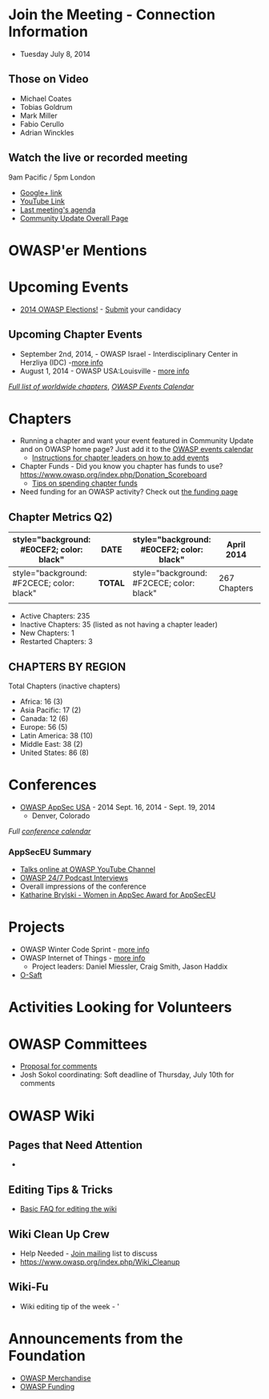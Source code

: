 # Join the Meeting - Connection Information

  - Tuesday July 8, 2014

## Those on Video

  - Michael Coates
  - Tobias Goldrum
  - Mark Miller
  - Fabio Cerullo
  - Adrian Winckles

## Watch the live or recorded meeting

9am Pacific / 5pm London

  - [Google+
    link](https://plus.google.com/b/114897759028714798478/events/c1p0oltvpr94is9f9n57rpqki44)
  - [YouTube Link](http://youtu.be/QnvOUBggB50)
  - [Last meeting's
    agenda](https://www.owasp.org/index.php/CommunityUpdates/2014-06-17)
  - [Community Update Overall
    Page](https://www.owasp.org/index.php/CommunityUpdates)

# OWASP'er Mentions

# Upcoming Events

  - [2014 OWASP
    Elections\!](https://www.owasp.org/index.php/2014_Board_Elections) -
    [Submit](http://www.tfaforms.com/329974) your candidacy

## Upcoming Chapter Events

  - September 2nd, 2014, - OWASP Israel - Interdisciplinary Center in
    Herzliya (IDC) -[more
    info](https://www.owasp.org/index.php/AppSec_Israel_2014)
  - August 1, 2014 - OWASP USA:Louisville - [more
    info](https://www.owasp.org/index.php/Louisville)

*[Full list of worldwide
chapters](https://www.owasp.org/index.php/OWASP_Chapter)*, *[OWASP
Events
Calendar](http://www.google.com/calendar/embed?src=hl6cjgs6ep1h7oniqgueu2bhbo%40group.calendar.google.com&ctz=America/Los_Angeles)*

# Chapters

  - Running a chapter and want your event featured in Community Update
    and on OWASP home page? Just add it to the [OWASP events
    calendar](http://www.google.com/calendar/embed?src=hl6cjgs6ep1h7oniqgueu2bhbo%40group.calendar.google.com&ctz=America/Los_Angeles)
      - [Instructions for chapter leaders on how to add
        events](https://www.owasp.org/index.php/Chapter_Handbook/Chapter_7:_Organizing_Chapter_Meetings#OWASP_Calendar)
  - Chapter Funds - Did you know you chapter has funds to use?
    <https://www.owasp.org/index.php/Donation_Scoreboard>
      - [Tips on spending chapter
        funds](https://www.owasp.org/index.php/Chapter_Handbook/Chapter_4:_Chapter_Administration#Handling_Money)
  - Need funding for an OWASP activity? Check out [the funding
    page](https://www.owasp.org/index.php/Funding)

## Chapter Metrics Q2)

| style="background: \#E0CEF2; color: black" | **DATE**  | style="background: \#E0CEF2; color: black" | April 2014   | style="background: \#E0CEF2; color: black" | May 2014     | style="background: \#E0CEF2; color: black" | June 2014    |
| ------------------------------------------ | --------- | ------------------------------------------ | ------------ | ------------------------------------------ | ------------ | ------------------------------------------ | ------------ |
| style="background: \#F2CECE; color: black" | **TOTAL** | style="background: \#F2CECE; color: black" | 267 Chapters | style="background: \#F2CECE; color: black" | 268 Chapters | style="background: \#F2CECE; color: black" | 270 Chapters |
|                                            |           |                                            |              |                                            |              |                                            |              |

  - Active Chapters: 235
  - Inactive Chapters: 35 (listed as not having a chapter leader)
  - New Chapters: 1
  - Restarted Chapters: 3

## CHAPTERS BY REGION

Total Chapters (inactive chapters)

  - Africa: 16 (3)
  - Asia Pacific: 17 (2)
  - Canada: 12 (6)
  - Europe: 56 (5)
  - Latin America: 38 (10)
  - Middle East: 38 (2)
  - United States: 86 (8)

# Conferences

  - [OWASP AppSec USA](http://appsecusa.org/) - 2014 Sept. 16, 2014 -
    Sept. 19, 2014
      - Denver, Colorado

*Full [conference
calendar](https://www.owasp.org/index.php/Category:OWASP_AppSec_Conference)*

### AppSecEU Summary

  - [Talks online at OWASP YouTube
    Channel](https://www.youtube.com/playlist?list=PLpr-xdpM8wG_KHsxepT9o6trkqDELhr3_)
  - [OWASP 24/7 Podcast
    Interviews](https://soundcloud.com/owasp-podcast)
  - Overall impressions of the conference
  - [Katharine Brylski - Women in AppSec Award for
    AppSecEU](https://2014.appsec.eu/winner-of-women-in-appsec/)

# Projects

  - OWASP Winter Code Sprint - [more
    info](Winter_Code_Sprint "wikilink")
  - OWASP Internet of Things - [more
    info](OWASP_Internet_of_Things_Top_Ten_Project "wikilink")
      - Project leaders: Daniel Miessler, Craig Smith, Jason Haddix
  - [O-Saft](https://www.owasp.org/index.php/O-Saft)

# Activities Looking for Volunteers

# OWASP Committees

  - [Proposal for
    comments](https://docs.google.com/document/d/1Qpb34WXJQfPdNOc2w7iwGwgwDUsI8GmGtM8C6bRPzU8/edit?usp=sharing)
  - Josh Sokol coordinating: Soft deadline of Thursday, July 10th for
    comments

# OWASP Wiki

## Pages that Need Attention

  -
## Editing Tips & Tricks

  - [Basic FAQ for editing the
    wiki](https://www.owasp.org/index.php/Tutorial)

## Wiki Clean Up Crew

  - Help Needed - [Join
    mailing](https://lists.owasp.org/mailman/listinfo/owasp-wiki-editors)
    list to discuss
  - <https://www.owasp.org/index.php/Wiki_Cleanup>

## Wiki-Fu

  - Wiki editing tip of the week - '

# Announcements from the Foundation

  - [OWASP
    Merchandise](https://www.owasp.org/index.php/OWASP_Merchandise)
  - [OWASP Funding](https://www.owasp.org/index.php/Funding)